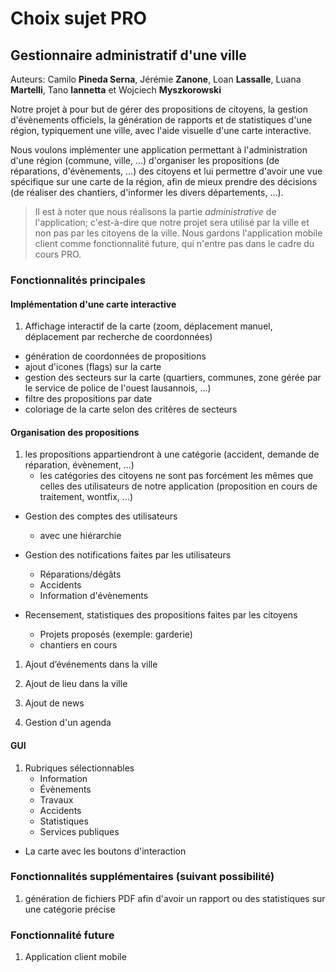 # Choix sujet PRO  

## Gestionnaire administratif d'une ville  

Auteurs: Camilo __Pineda Serna__, Jérémie __Zanone__, Loan __Lassalle__, Luana __Martelli__, Tano __Iannetta__ et Wojciech __Myszkorowski__  

Notre projet à pour but de gérer des propositions de citoyens, la gestion d'évènements officiels, la génération de rapports et de statistiques d'une région, typiquement une ville, avec l'aide visuelle d'une carte interactive.  

Nous voulons implémenter une application permettant à l'administration d'une région (commune, ville, ...) d'organiser les propositions (de réparations, d'évènements, ...) des citoyens et lui permettre d'avoir une vue spécifique sur une carte de la région, afin de mieux prendre des décisions (de réaliser des chantiers, d'informer les divers départements, ...).  

> Il est à noter que nous réalisons la partie _administrative_ de l'application; c'est-à-dire que notre projet sera utilisé par la ville et non pas par les citoyens de la ville. Nous gardons l'application mobile client comme fonctionnalité future, qui n'entre pas dans le cadre du cours PRO.


### Fonctionnalités principales  
####  Implémentation d'une carte interactive  
1. Affichage interactif de la carte (zoom, déplacement manuel, déplacement par recherche de coordonnées)  
* génération de coordonnées de propositions    
* ajout d'icones (flags) sur la carte  
* gestion des secteurs sur la carte (quartiers, communes, zone gérée par le service de police de l'ouest lausannois, ...)
* filtre des propositions par date  
* coloriage de la carte selon des critères de secteurs  

#### Organisation des propositions  
1. les propositions appartiendront à une catégorie (accident, demande de réparation, évènement, ...)  
	* les catégories des citoyens ne sont pas forcément les mêmes que celles des utilisateurs de notre application (proposition en cours de traitement, wontfix, ...)  
* Gestion des comptes des utilisateurs  
	* avec une hiérarchie  

* Gestion des notifications faites par les utilisateurs  
	* Réparations/dégâts  
	* Accidents  
	* Information d'évènements  

* Recensement, statistiques des propositions faites par les citoyens
 	* Projets proposés (exemple: garderie)
	* chantiers en cours  

1. Ajout d’événements dans la ville  

1. Ajout de lieu dans la ville

1. Ajout de news

1. Gestion d'un agenda

#### GUI  
1. Rubriques sélectionnables
	* Information
	* Évènements  
	* Travaux
	* Accidents
	* Statistiques
	* Services publiques
* La carte avec les boutons d'interaction  

### Fonctionnalités supplémentaires (suivant possibilité)  

1. génération de fichiers PDF afin d'avoir un rapport ou des statistiques sur une catégorie précise  


### Fonctionnalité future  

 1. Application client mobile  

 

